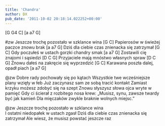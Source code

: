 ```yaml
---
title: 'Chandra'
author: DX
pub_date: '2011-10-02 20:18:14.022252+00:00'
---
```


[G G4 C]
[a a7 G]

#zw
Jeszcze trochę pozostało w szklance wina [G C]
Papierosów w świeżej paczce znowu brak [a a7 G]
Dziś dla ciebie czas znienacka się zatrzymał [G C]
Gdy poczułeś w ustach gorzki chandry smak [a a7 G]
Zostawili cię znajomi i sąsiedzi [D C G]
Przyjaciele mają mnóstwo własnych spraw [D C G]
Znowu dałeś na zakręcie się wyprzedzić [G C]
Karawana poszła dalej, opadł piach [a a7 G]

@zw
Dobre rady pochowały się po kątach
Wszystkie twe wcześniejsze plany wzięły w łeb
Już zaczynasz sam ze sobą tracić kontakt
Zamiast krzyku możesz zdobyć się na szept
Znowu słyszysz słowa ojca wryte w pamięć
Gdy ci ścierał z rozbitego nosa krew:
„Musisz, synu, zawsze twardy być jak kamień
Dla mięczaków zwykle braknie wolnych miejsc.” 

@zw
Jeszcze trochę pozostało w szklance wina	
I ostatni niedopałek w ustach zgasł
Dziś dla ciebie czas znienacka się zatrzymał
Ale wiesz, że musisz powstać jeszcze raz